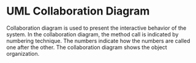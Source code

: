 # UML Collaboration Diagram

Collaboration diagram is used to present the interactive behavior of the system. In the collaboration diagram, the method call is indicated by numbering technique. The numbers indicate how the numbers are called one after the other. The collaboration diagram shows the object organization.



